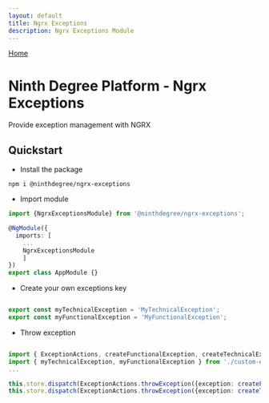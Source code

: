 ```yaml
---
layout: default
title: Ngrx Exceptions
description: Ngrx Exceptions Module
---
```


[Home](../)

# Ninth Degree Platform - Ngrx Exceptions

Provide exception management with NGRX

## Quickstart

* Install the package

`npm i @ninthdegree/ngrx-exceptions`

* Import module

```typescript
import {NgrxExceptionsModule} from '@ninthdegree/ngrx-exceptions';

@NgModule({
  imports: [
    ...
    NgrxExceptionsModule
    ]
})
export class AppModule {}

```

* Create your own exceptions key

```typescript

export const myTechnicalException = 'MyTechnicalException';
export const myFunctionalException = 'MyFunctionalException';

```

* Throw exception

```typescript

import { ExceptionActions, createFunctionalException, createTechnicalException } from '@ninthdegree/ngrx-exceptions';
import { myTechnicalException, myFunctionalException } from './custom-exceptions.constant';
...

this.store.dispatch(ExceptionActions.throwException({exception: createFunctionalException(myTechnicalException, 'Unexpected technical exception')});
this.store.dispatch(ExceptionActions.throwException({exception: createTechnicalException(myFunctionalException, 'Known functional exception')});

```


